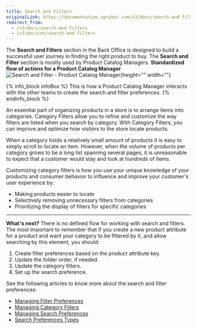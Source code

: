 ```yaml
---
title: Search and Filters
originalLink: https://documentation.spryker.com/v3/docs/search-and-filters
redirect_from:
  - /v3/docs/search-and-filters
  - /v3/docs/en/search-and-filters
---
```


The **Search and Filters** section in the Back Office is designed to build a successful user journey in finding the right product to buy.
The **Search and Filter** section is mostly used by Product Catalog Managers.
**Standardized flow of actions for a Product Catalog Manager**
![Search and Filter - Product Catalog Manager](https://spryker.s3.eu-central-1.amazonaws.com/docs/User+Guides/Back+Office+User+Guides/Search+and+Filters/search-and-filter-section.png){height="" width=""}

{% info_block infoBox %}
This is how a Product Catalog Manager interacts with the other teams to create the search and filter preferences.
{% endinfo_block %}

An essential part of organizing products in a store is to arrange items into categories. Category Filters allow you to refine and customize the way filters are listed when you search by category. With Category Filters, you can improve and optimize how visitors to the store locate products.

When a category holds a relatively small amount of products it is easy to simply scroll to locate an item. However, when the volume of products per category grows to be a long list spanning several pages, it is unreasonable to expect that a customer would stay and look at hundreds of items.

Customizing category filters is how you use your unique knowledge of your products and consumer behavior to influence and improve your customer's user experience by:
* Making products easier to locate
* Selectively removing unnecessary filters from categories
* Prioritizing the display of filters for specific categories
***
**What's next?**
There is no defined flow for working with search and filters. The most important to remember that if you create a new product attribute for a product and want your category to be filtered by it, and allow searching by this element, you should:
1. Create filter preferences based on the product attribute key.
2. Update the folder order, if needed.
3. Update the category filters.
4. Set up the search preference.

See the following articles to know more about the search and filter preferences:
* [Managing Filter Preferences](/docs/scos/dev/user-guides/202001.0/back-office-user-guide/search-and-filters/managing-filter-preferences.html)
* [Managing Category Filters](/docs/scos/dev/user-guides/202001.0/back-office-user-guide/search-and-filters/managing-category-filters.html)
* [Managing Search Preferences](/docs/scos/dev/user-guides/202001.0/back-office-user-guide/search-and-filters/managing-search-preferences.html)
* [Search Preferences Types](/docs/scos/dev/user-guides/202001.0/back-office-user-guide/search-and-filters/references/search-preferences-types.html)
